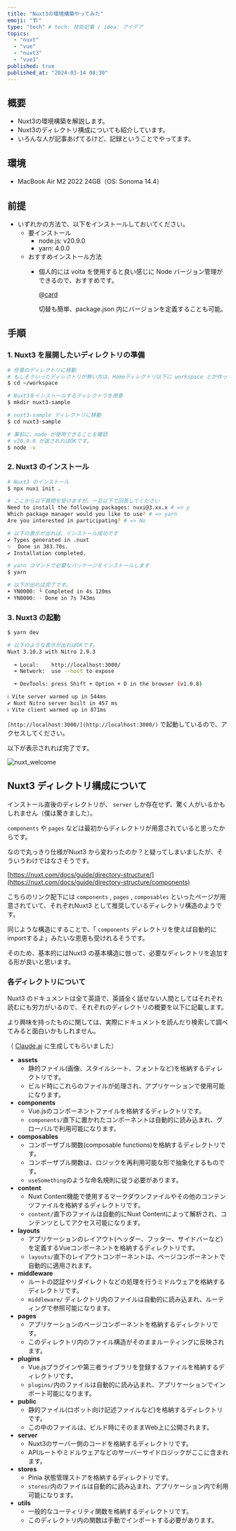 ```yaml
---
title: "Nuxt3の環境構築やってみた"
emoji: "🏗️"
type: "tech" # tech: 技術記事 / idea: アイデア
topics:
  - "nuxt"
  - "vue"
  - "nuxt3"
  - "vue3"
published: true
published_at: "2024-03-14 08:30"
---
```


## 概要

- Nuxt3の環境構築を解説します。
- Nuxt3のディレクトリ構成についても紹介しています。
- いろんな人が記事あげてるけど、記録ということでやってます。

## 環境

- MacBook Air M2 2022 24GB（OS: Sonoma 14.4）

## 前提

- いずれかの方法で、以下をインストールしておいてください。
    - 要インストール
        - node.js: v20.9.0
        - yarn: 4.0.0
    - おすすめインストール方法
        - 個人的には volta を使用すると良い感じに Node バージョン管理ができるので、おすすめです。
            
            @[card](https://volta.sh/)
            
            切替も簡単、package.json 内にバージョンを定義することも可能。
            

## 手順

### 1. Nuxt3 を展開したいディレクトリの準備

```bash
# 任意のディレクトリに移動
# もしそういったディレクトリが無い方は、Homeディレクトリ以下に workspace とか作っておくと便利です。
$ cd ~/workspace

# Nuxt3をインストールするディレクトリを用意
$ mkdir nuxt3-sample

# nuxt3-sample ディレクトリに移動
$ cd nuxt3-sample

# 事前に、node が使用できることを確認
# v20.9.0 が返されればOKです。
$ node -v
```

### 2. Nuxt3 のインストール

```bash
# Nuxt3 のインストール
$ npx nuxi init .

# ここから以下質問を受けますが、一旦以下で回答してください
Need to install the following packages: nuxi@3.xx.x # => y
Which package manager would you like to use? # => yarn
Are you interested in participating? # => No

# 以下の表示が出れば、インストール成功です
✔ Types generated in .nuxt                                                                           7:34:21 PM
✨  Done in 383.70s.
✔ Installation completed.

# yarn コマンドで必要なパッケージをインストールします
$ yarn

# 以下が出れば完了です。
➤ YN0000: └ Completed in 4s 120ms
➤ YN0000: · Done in 7s 743ms
```

### 3. Nuxt3 の起動

```bash
$ yarn dev

# 以下のような表示が出ればOKです。
Nuxt 3.10.3 with Nitro 2.9.3                                                                          7:42:20 PM
                                                                                                      7:42:20 PM
  ➜ Local:    http://localhost:3000/
  ➜ Network:  use --host to expose

  ➜ DevTools: press Shift + Option + D in the browser (v1.0.8)                                        7:42:21 PM

ℹ Vite server warmed up in 544ms                                                                     7:42:22 PM
✔ Nuxt Nitro server built in 457 ms                                                            nitro 7:42:22 PM
ℹ Vite client warmed up in 871ms       
```

`[http://localhost:3000/](http://localhost:3000/)` で起動しているので、アクセスしてください。

以下が表示されれば完了です。

![nuxt_welcome](/images/nuxt3_welocome.png)

## Nuxt3 ディレクトリ構成について

インストール直後のディレクトリが、 `server` しか存在せず、驚く人がいるかもしれません（僕は驚きました）。

`components` や `pages` などは最初からディレクトリが用意されていると思ったからです。

なので丸っきり仕様がNuxt3 から変わったのか？と疑ってしまいましたが、そういうわけではなさそうです。

[https://nuxt.com/docs/guide/directory-structure/](https://nuxt.com/docs/guide/directory-structure/components)

こちらのリンク配下には `components` , `pages` , `composables`  といったページが用意されていて、それぞれNuxt3 として推奨しているディレクトリ構造のようです。

同じような構造にすることで、「 `components` ディレクトリを使えば自動的にimportするよ」みたいな恩恵も受けれるそうです。

そのため、基本的にはNuxt3 の基本構造に倣って、必要なディレクトリを追加する形が良いと思います。

### 各ディレクトリについて

Nuxt3 のドキュメントは全て英語で、英語全く話せない人間としてはそれぞれ読むにも労力がいるので、それぞれのディレクトリの概要を以下に記載します。

より興味を持ったものに関しては、実際にドキュメントを読んだり検索して調べてみると面白いかもしれません。

（ [Claude.ai](http://Claude.ai) に生成してもらいました）

- **assets**
    - 静的ファイル(画像、スタイルシート、フォントなど)を格納するディレクトリです。
    - ビルド時にこれらのファイルが処理され、アプリケーションで使用可能になります。
- **components**
    - Vue.jsのコンポーネントファイルを格納するディレクトリです。
    - `components/`直下に置かれたコンポーネントは自動的に読み込まれ、グローバルで利用可能になります。
- **composables**
    - コンポーザブル関数(composable functions)を格納するディレクトリです。
    - コンポーザブル関数は、ロジックを再利用可能な形で抽象化するものです。
    - `useSomething`のような命名規則に従う必要があります。
- **content**
    - Nuxt Content機能で使用するマークダウンファイルやその他のコンテンツファイルを格納するディレクトリです。
    - `content/`直下のファイルは自動的にNuxt Contentによって解析され、コンテンツとしてアクセス可能になります。
- **layouts**
    - アプリケーションのレイアウト(ヘッダー、フッター、サイドバーなど)を定義するVueコンポーネントを格納するディレクトリです。
    - `layouts/`直下のレイアウトコンポーネントは、ページコンポーネントで自動的に適用されます。
- **middleware**
    - ルートの認証やリダイレクトなどの処理を行うミドルウェアを格納するディレクトリです。
    - `middleware/` ディレクトリ内のファイルは自動的に読み込まれ、ルーティングで参照可能になります。
- **pages**
    - アプリケーションのページコンポーネントを格納するディレクトリです。
    - このディレクトリ内のファイル構造がそのままルーティングに反映されます。
- **plugins**
    - Vue.jsプラグインや第三者ライブラリを登録するファイルを格納するディレクトリです。
    - `plugins/`内のファイルは自動的に読み込まれ、アプリケーションでインポート可能になります。
- **public**
    - 静的ファイル(ロボット向け記述ファイルなど)を格納するディレクトリです。
    - この中のファイルは、ビルド時にそのままWeb上に公開されます。
- **server**
    - Nuxt3のサーバー側のコードを格納するディレクトリです。
    - APIルートやミドルウェアなどのサーバーサイドロジックがここに含まれます。
- **stores**
    - Pinia 状態管理ストアを格納するディレクトリです。
    - `stores/`内のファイルは自動的に読み込まれ、アプリケーション内で利用可能になります。
- **utils**
    - 一般的なユーティリティ関数を格納するディレクトリです。
    - このディレクトリ内の関数は手動でインポートする必要があります。